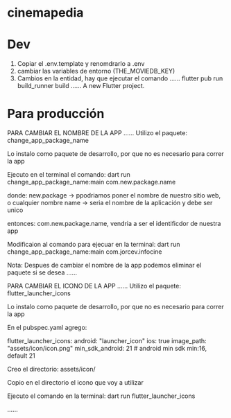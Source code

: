 # cinemapedia
# Dev
1. Copiar el .env.template y renomdrarlo a .env
2. cambiar las variables de entorno (THE_MOVIEDB_KEY)
3. Cambios en la entidad, hay que ejecutar el comando 
......
flutter pub run build_runner build
......
A new Flutter project.

# Para producción
PARA CAMBIAR EL NOMBRE DE LA APP
......
Utilizo el paquete:
change_app_package_name

Lo instalo como paquete de desarrollo, por que no es necesario para correr la app

Ejecuto en el terminal el comando: 
dart run change_app_package_name:main com.new.package.name

donde: 
new.package -> ppodriamos poner el nombre de nuestro sitio web, o cualquier nombre
name        -> seria el nombre de la aplicación y debe ser unico

entonces: 
com.new.package.name, vendria a ser el identificdor de nuestra app

Modificaion al comando para ejecuar en la terminal:
dart run change_app_package_name:main com.jorcev.infocine

Nota:
Despues de cambiar el nombre de la app podemos eliminar el paquete si se desea 
......

PARA CAMBIAR EL ICONO DE LA APP
......
Utilizo el paquete:
flutter_launcher_icons

Lo instalo como paquete de desarrollo, por que no es necesario para correr la app

En el pubspec.yaml agrego:

flutter_launcher_icons:
  android: "launcher_icon"
  ios: true
  image_path: "assets/icon/icon.png"
  min_sdk_android: 21 # android min sdk min:16, default 21

Creo el directorio: 
    assets/icon/

Copio en el directorio el icono que voy a utilizar

Ejecuto el comando en la terminal:
dart run flutter_launcher_icons

......